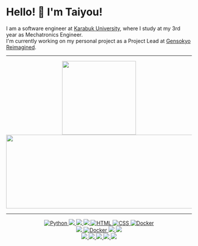 
# Hello! 👋 I'm Taiyou! 
I am a software engineer at [Karabuk University](https://www.karabuk.edu.tr/en), where I study at my 3rd year as Mechatronics Engineer. <br>
I'm currently working on my personal project as a Project Lead at [Gensokyo Reimagined](https://www.gensokyoreimagined.net/).


<!--- 🌐 Visit my [portfolio website](https://pr2tik1.github.io/) for more information and to get in touch.
- 👋 Check out my personal [blog](https://pr2tik1.github.io/blog/) for articles and insights.
- ✍️ Follow me on [Medium](https://pr2tik1.medium.com/) for more written content.
-->
---

<p align="center">
    <a href="https://github.com/anuraghazra/github-readme-stats">
    <img height=200 align="center" src="https://github-readme-stats.vercel.app/api?username=Taiyou06&show_icons=true&theme=tokyonight&rank_icon=github" />
  </a>
  <img height=200 align="center" src="https://github-readme-streak-stats.herokuapp.com?user=Taiyou06&theme=dark&hide_border=true" width="600">
</p>

---
<p align="center">
  <a href="https://www.python.org/" target="_blank">
    <img src="https://img.shields.io/badge/Python-%2314354C.svg?style=flat-square&logo=python&logoColor=white" alt="Python">
  </a>
  <a href="https://dotnet.microsoft.com/en-us/languages/csharp" target="_blank">
    <img src="https://img.shields.io/badge/c%23-%23239120.svg?style=flat-square&logo=c-sharp&logoColor=white">
  </a>
  <a href="https://en.wikipedia.org/wiki/C%2B%2B" target="_blank">
    <img src="https://img.shields.io/badge/c++-%2300599C.svg?style=flat-square&logo=c%2B%2B&logoColor=white">
  </a>
  <a href="https://www.java.com/en/" target="_blank">
    <img src="https://img.shields.io/badge/java-%23ED8B00.svg?style=flat-square&logo=openjdk&logoColor=white">
  <a href="https://html.com/" target="_blank">
    <img src="https://img.shields.io/badge/HTML-%23E34F26.svg?style=flat-square&logo=html5&logoColor=white" alt="HTML">
  </a>
  <a href="https://www.w3.org/Style/CSS/Overview.en.html" target="_blank">
    <img src="https://img.shields.io/badge/CSS-%231572B6.svg?style=flat-square&logo=css3&logoColor=white" alt="CSS">
  </a>
  <a href="https://www.docker.com/" target="_blank">
    <img src="https://img.shields.io/badge/Docker-%232496ED.svg?style=flat-square&logo=docker&logoColor=white" alt="Docker">
  </a>
  <br>
    <a href="https://www.mysql.com/" target="_blank">
    <img src="https://img.shields.io/badge/mysql-%2300f.svg?style=flat-square&logo=mysql&logoColor=white">
  </a>
  <a href="https://www.mongodb.com" target="_blank">
    <img src="https://img.shields.io/badge/MongoDB-%234ea94b.svg?style=flat-square&logo=mongodb&logoColor=white" alt="Docker">
  </a>
  <a href="https://fastapi.tiangolo.com" target="_blank">
    <img src="https://img.shields.io/badge/FastAPI-005571?style=flat-square&logo=fastapi">
  </a>
    <a href="https://www.tensorflow.org" target="_blank">
    <img src="https://img.shields.io/badge/TensorFlow-%23FF6F00.svg?style=flat-square&logo=TensorFlow&logoColor=white">
  </a>
  <br>
  <a href="https://aws.amazon.com" target="_blank">
    <img src="https://img.shields.io/badge/AWS-%23FF9900.svg?style=flat-square&logo=amazon-aws&logoColor=white">
  </a>
  <a href="https://www.cloudflare.com" target="_blank">
    <img src="https://img.shields.io/badge/Cloudflare-F38020?style=flat-square&logo=Cloudflare&logoColor=white">
  </a>
  <a href="https://www.eclipse.org" target="_blank">
    <img src="https://img.shields.io/badge/Eclipse-FE7A16.svg?style=flat-square&logo=Eclipse&logoColor=white">
  </a>
  <a href="https://www.jetbrains.com/idea/" target="_blank">
    <img src="https://img.shields.io/badge/IntelliJIDEA-000000.svg?style=flat-square&logo=intellij-idea&logoColor=white">
  </a>
  <a href="https://linux.org" target="_blank">
    <img src="https://img.shields.io/badge/Linux-FCC624?style=flat-square&logo=linux&logoColor=black">
  </a>
</p>
